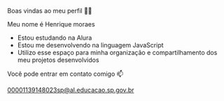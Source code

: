 Boas vindas ao meu perfil 💙💙

Meu nome é Henrique moraes

- Estou estudando na Alura
- Estou me desenvolvendo na linguagem JavaScript
- Utilizo esse espaço para minha organização e compartilhamento dos meu projetos desenvolvidos

Você pode entrar em contato comigo 📫

00001139148023sp@al.educacao.sp.gov.br



